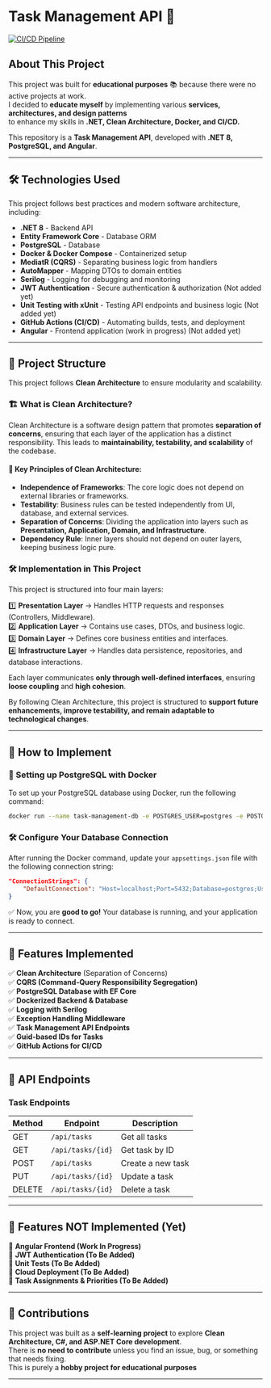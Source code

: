 # Task Management API 🚀
[![CI/CD Pipeline](https://github.com/ArosanSB/TaskManagement/actions/workflows/dotnet-desktop.yml/badge.svg)](https://github.com/ArosanSB/TaskManagement/actions/workflows/dotnet-desktop.yml)
## About This Project
This project was built for **educational purposes** 📚 because there were no active projects at work.  
I decided to **educate myself** by implementing various **services, architectures, and design patterns**  
to enhance my skills in **.NET, Clean Architecture, Docker, and CI/CD.**  

This repository is a **Task Management API**, developed with **.NET 8, PostgreSQL, and Angular**.

---

## **🛠 Technologies Used**
This project follows best practices and modern software architecture, including:

- **.NET 8** - Backend API
- **Entity Framework Core** - Database ORM
- **PostgreSQL** - Database
- **Docker & Docker Compose** - Containerized setup
- **MediatR (CQRS)** - Separating business logic from handlers
- **AutoMapper** - Mapping DTOs to domain entities
- **Serilog** - Logging for debugging and monitoring
- **JWT Authentication** - Secure authentication & authorization (Not added yet)
- **Unit Testing with xUnit** - Testing API endpoints and business logic (Not added yet) 
- **GitHub Actions (CI/CD)** - Automating builds, tests, and deployment 
- **Angular** - Frontend application (work in progress) (Not added yet)

---

## 📂 Project Structure

This project follows **Clean Architecture** to ensure modularity and scalability.

### 🏗️ What is Clean Architecture?

Clean Architecture is a software design pattern that promotes **separation of concerns**, ensuring that each layer of the application has a distinct responsibility. This leads to **maintainability, testability, and scalability** of the codebase.

#### 🔹 Key Principles of Clean Architecture:

- **Independence of Frameworks**: The core logic does not depend on external libraries or frameworks.
- **Testability**: Business rules can be tested independently from UI, database, and external services.
- **Separation of Concerns**: Dividing the application into layers such as **Presentation, Application, Domain, and Infrastructure**.
- **Dependency Rule**: Inner layers should not depend on outer layers, keeping business logic pure.

### 🛠️ Implementation in This Project

This project is structured into four main layers:

1️⃣ **Presentation Layer** → Handles HTTP requests and responses (Controllers, Middleware).  
2️⃣ **Application Layer** → Contains use cases, DTOs, and business logic.  
3️⃣ **Domain Layer** → Defines core business entities and interfaces.  
4️⃣ **Infrastructure Layer** → Handles data persistence, repositories, and database interactions.  

Each layer communicates **only through well-defined interfaces**, ensuring **loose coupling** and **high cohesion**.

By following Clean Architecture, this project is structured to **support future enhancements, improve testability, and remain adaptable to technological changes**.

---

## 🚀 How to Implement

### 🐳 Setting up PostgreSQL with Docker
To set up your PostgreSQL database using Docker, run the following command:

```bash
docker run --name task-management-db -e POSTGRES_USER=postgres -e POSTGRES_PASSWORD=postgres -e POSTGRES_DB=Task-Management -p 5432:5432 -d postgres
```

### 🛠️ Configure Your Database Connection
After running the Docker command, update your `appsettings.json` file with the following connection string:

```json
"ConnectionStrings": {
    "DefaultConnection": "Host=localhost;Port=5432;Database=postgres;Username=postgres;Password=postgres"
}
```

✅ Now, you are **good to go!** Your database is running, and your application is ready to connect.

---

## **🚀 Features Implemented**
✅ **Clean Architecture** (Separation of Concerns)  
✅ **CQRS (Command-Query Responsibility Segregation)**  
✅ **PostgreSQL Database with EF Core**  
✅ **Dockerized Backend & Database**  
✅ **Logging with Serilog**  
✅ **Exception Handling Middleware**  
✅ **Task Management API Endpoints**  
✅ **Guid-based IDs for Tasks**  
✅ **GitHub Actions for CI/CD**  

---

## **📌 API Endpoints**
### **Task Endpoints**
| Method | Endpoint              | Description            |
|--------|-----------------------|------------------------|
| GET    | `/api/tasks`          | Get all tasks         |
| GET    | `/api/tasks/{id}`     | Get task by ID        |
| POST   | `/api/tasks`          | Create a new task     |
| PUT    | `/api/tasks/{id}`     | Update a task         |
| DELETE | `/api/tasks/{id}`     | Delete a task         |

---

## **🚀 Features NOT Implemented (Yet)**
🚧 **Angular Frontend (Work In Progress)**  
🚧 **JWT Authentication (To Be Added)**  
🚧 **Unit Tests (To Be Added)**  
🚧 **Cloud Deployment (To Be Added)**  
🚧 **Task Assignments & Priorities (To Be Added)**  

---

## 🤝 Contributions

This project was built as a **self-learning project** to explore **Clean Architecture, C#, and ASP.NET Core development**.  
There is **no need to contribute** unless you find an issue, bug, or something that needs fixing.  
This is purely a **hobby project for educational purposes**

---
